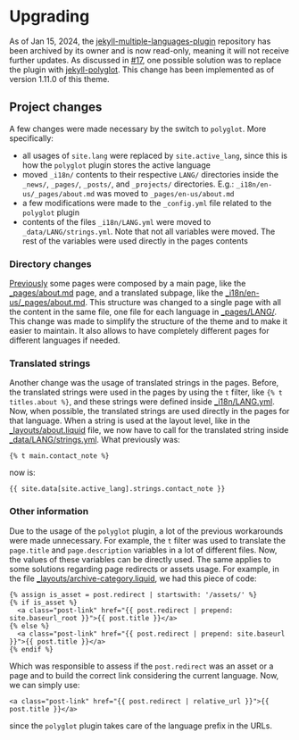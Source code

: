 # Upgrading

As of Jan 15, 2024, the [jekyll-multiple-languages-plugin](https://github.com/kurtsson/jekyll-multiple-languages-plugin) repository has been archived by its owner and is now read-only, meaning it will not receive further updates. As discussed in [#17](https://github.com/george-gca/multi-language-al-folio/issues/17), one possible solution was to replace the plugin with [jekyll-polyglot](https://github.com/untra/polyglot). This change has been implemented as of version 1.11.0 of this theme.

## Project changes

A few changes were made necessary by the switch to `polyglot`. More specifically:

- all usages of `site.lang` were replaced by `site.active_lang`, since this is how the `polyglot` plugin stores the active language
- moved `_i18n/` contents to their respective `LANG/` directories inside the `_news/`, `_pages/`, `_posts/`, and `_projects/` directories. E.g.: `_i18n/en-us/_pages/about.md` was moved to `_pages/en-us/about.md`
- a few modifications were made to the `_config.yml` file related to the `polyglot` plugin
- contents of the files `_i18n/LANG.yml` were moved to `_data/LANG/strings.yml`. Note that not all variables were moved. The rest of the variables were used directly in the pages contents

### Directory changes

[Previously](https://github.com/george-gca/multi-language-al-folio/tree/8f1528a4816aaf16e916791ae0f8cddbecf2416a) some pages were composed by a main page, like the [\_pages/about.md](https://github.com/george-gca/multi-language-al-folio/blob/8f1528a4816aaf16e916791ae0f8cddbecf2416a/_pages/about.md) page, and a translated subpage, like the [\_i18n/en-us/\_pages/about.md](https://github.com/george-gca/multi-language-al-folio/blob/8f1528a4816aaf16e916791ae0f8cddbecf2416a/_i18n/en-us/_pages/about.md). This structure was changed to a single page with all the content in the same file, one file for each language in [\_pages/LANG/](https://github.com/george-gca/multi-language-al-folio/tree/main/_pages/en-us). This change was made to simplify the structure of the theme and to make it easier to maintain. It also allows to have completely different pages for different languages if needed.

### Translated strings

Another change was the usage of translated strings in the pages. Before, the translated strings were used in the pages by using the `t` filter, like `{% t titles.about %}`, and these strings were defined inside [\_i18n/LANG.yml](https://github.com/george-gca/multi-language-al-folio/blob/8f1528a4816aaf16e916791ae0f8cddbecf2416a/_i18n/en-us.yml). Now, when possible, the translated strings are used directly in the pages for that language. When a string is used at the layout level, like in the [\_layouts/about.liquid](_layouts/about.liquid) file, we now have to call for the translated string inside [\_data/LANG/strings.yml](https://github.com/george-gca/multi-language-al-folio/blob/main/_data/en-us/strings.yml). What previously was:

```liquid
{% t main.contact_note %}
```

now is:

```liquid
{{ site.data[site.active_lang].strings.contact_note }}
```

### Other information

Due to the usage of the `polyglot` plugin, a lot of the previous workarounds were made unnecessary. For example, the `t` filter was used to translate the `page.title` and `page.description` variables in a lot of different files. Now, the values of these variables can be directly used. The same applies to some solutions regarding page redirects or assets usage. For example, in the file [\_layouts/archive-category.liquid](_layouts/archive-category.liquid), we had this piece of code:

```liquid
{% assign is_asset = post.redirect | startswith: '/assets/' %}
{% if is_asset %}
  <a class="post-link" href="{{ post.redirect | prepend: site.baseurl_root }}">{{ post.title }}</a>
{% else %}
  <a class="post-link" href="{{ post.redirect | prepend: site.baseurl }}">{{ post.title }}</a>
{% endif %}
```

Which was responsible to assess if the `post.redirect` was an asset or a page and to build the correct link considering the current language. Now, we can simply use:

```liquid
<a class="post-link" href="{{ post.redirect | relative_url }}">{{ post.title }}</a>
```

since the `polyglot` plugin takes care of the language prefix in the URLs.
